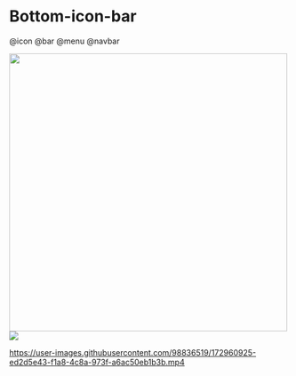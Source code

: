 # Bottom-icon-bar
@icon @bar @menu @navbar


<img src = "https://user-images.githubusercontent.com/98836519/172958066-b2b6abb2-10cd-4236-894d-c2f3b3335435.jpg" width = "500" ><img src = "https://user-images.githubusercontent.com/98836519/172960559-c8c76823-a5cf-40f0-bf9f-890c90880f45.gif" >

https://user-images.githubusercontent.com/98836519/172960925-ed2d5e43-f1a8-4c8a-973f-a6ac50eb1b3b.mp4


